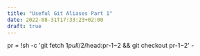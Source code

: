 ```yaml
---
title: "Useful Git Aliases Part 1"
date: 2022-08-31T17:33:23+02:00
draft: true
---
```


pr = !sh -c 'git fetch $1 pull/$2/head:pr-$1-$2 && git checkout pr-$1-$2' -
